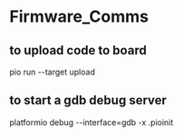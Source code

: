 # Firmware_Comms

## to upload code to board
pio run --target upload

## to start a gdb debug server
platformio debug --interface=gdb -x .pioinit
